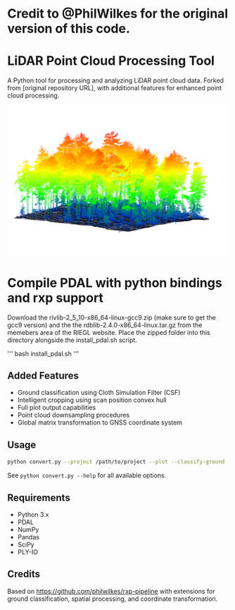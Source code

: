 # Credit to @PhilWilkes for the original version of this code.

# LiDAR Point Cloud Processing Tool

A Python tool for processing and analyzing LiDAR point cloud data. Forked from [original repository URL], with additional features for enhanced point cloud processing.

![Height normalised TLS point cloud with ground points in black](images/plot.png)


# Compile PDAL with python bindings and rxp support 
Download the rivlib-2_5_10-x86_64-linux-gcc9.zip (make sure to get the gcc9 version) and the the rdblib-2.4.0-x86_64-linux.tar.gz from the memebers area of the RIEGL website.
Place the zipped folder into this directory alongside the install_pdal.sh script. 

'''
bash install_pdal.sh
'''

## Added Features

- Ground classification using Cloth Simulation Filter (CSF)
- Intelligent cropping using scan position convex hull
- Full plot output capabilities
- Point cloud downsampling procedures
- Global matrix transformation to GNSS coordinate system

## Usage

```bash
python convert.py --project /path/to/project --plot --classify-ground
```

See `python convert.py --help` for all available options.

## Requirements

- Python 3.x
- PDAL
- NumPy
- Pandas
- SciPy
- PLY-IO

## Credits

Based on https://github.com/philwilkes/rxp-pipeline with extensions for ground classification, spatial processing, and coordinate transformation.

